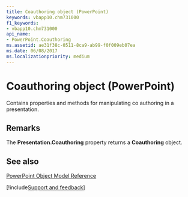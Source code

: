 ```yaml
---
title: Coauthoring object (PowerPoint)
keywords: vbapp10.chm731000
f1_keywords:
- vbapp10.chm731000
api_name:
- PowerPoint.Coauthoring
ms.assetid: ae31f38c-0511-8ca9-ab99-f0f009eb07ea
ms.date: 06/08/2017
ms.localizationpriority: medium
---
```



# Coauthoring object (PowerPoint)

Contains properties and methods for manipulating co authoring in a presentation.


## Remarks

The **Presentation.Coauthoring** property returns a **Coauthoring** object.


## See also


[PowerPoint Object Model Reference](overview/PowerPoint/object-model.md)

[!include[Support and feedback](~/includes/feedback-boilerplate.md)]